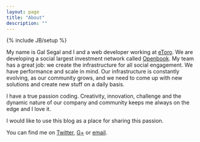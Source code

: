 ```yaml
---
layout: page
title: "About"
description: ""
---
```

{% include JB/setup %}

My name is Gal Segal and I and a web developer working at [eToro]. We are developing a social largest investment network called [Openbook]. My team has a great job: we create the infrastructure for all social engagement. We have performance and scale in mind. Our infrastructure is constantly evolving, as our community grows, and we need to come up with new solutions and create new stuff on a daily basis.

I have a true passion coding. Creativity, innovation, challenge and the dynamic nature of our company and community keeps me always on the edge and I love it.   

I would like to use this blog as a place for sharing this passion.

You can find me on [Twitter], [G+] or [email]. 

[eToro]: https://etoro.com
[Openbook]: https://openbook.etoro.com
[Twitter]: https://twitter.com/galsegal
[G+]: https://plus.google.com/u/0/103331582319810099054/posts
[email]: mailto:gals@etoro.com